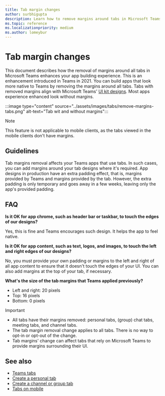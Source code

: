 ```yaml
---
title: Tab margin changes
author: surbhigupta
description: Learn how to remove margins around tabs in Microsoft Teams with UI kit. Know extra padding effect, margin size for left, right, top, and bottom.
ms.topic: reference
ms.localizationpriority: medium
ms.author: lomeybur
---
```


# Tab margin changes

This document describes how the removal of margins around all tabs in Microsoft Teams enhances your app building experience. This is an enhancement introduced in Teams in 2021.
You can build apps that look more native to Teams by removing the margins around all tabs. Tabs with removed margins align with Microsoft Teams' [UI kit designs](~/tabs/design/tabs.md). Most apps experience enhanced look without margins.

:::image type="content" source="../assets/images/tabs/remove-margins-tabs.png" alt-text="Tab wit and without margins":::

> [!NOTE]
> This feature is not applicable to mobile clients, as the tabs viewed in the mobile clients don't have margins.

## Guidelines

Tab margins removal affects your Teams apps that use tabs. In such cases, you can add margins around your tab designs where it's required. App designs in production have an extra padding effect, that is, margins provided by Teams and margins provided by the tab. However, the extra padding is only temporary and goes away in a few weeks, leaving only the app's provided padding.

## FAQ

**Is it OK for app chrome, such as header bar or taskbar, to touch the edges of our designs?**

Yes, this is fine and Teams encourages such design. It helps the app to feel native.

**Is it OK for app content, such as text, logos, and images, to touch the left and right edges of our designs?**

No, you must provide your own padding or margins to the left and right of all app content to ensure that it doesn't touch the edges of your UI. You can also add margins at the top of your tab, if necessary.

**What's the size of the tab margins that Teams applied previously?**

* Left and right: 20 pixels
* Top: 16 pixels
* Bottom: 0 pixels

> [!IMPORTANT]
>
> * All tabs have their margins removed: personal tabs, (group) chat tabs, meeting tabs, and channel tabs.
> * The tab margin removal change applies to all tabs. There is no way to opt-in or opt-out of the change.
> * Tab margins' change can affect tabs that rely on Microsoft Teams to provide margins surrounding their UI.

## See also

* [Teams tabs](~/tabs/what-are-tabs.md)
* [Create a personal tab](~/tabs/how-to/create-personal-tab.md)
* [Create a channel or group tab](~/tabs/how-to/create-channel-group-tab.md)
* [Tabs on mobile](~/tabs/design/tabs-mobile.md)
